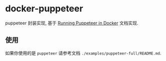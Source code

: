 # docker-puppeteer

puppeteer 封装实现, 基于 [Running Puppeteer in Docker](https://github.com/puppeteer/puppeteer/blob/main/docs/troubleshooting.md#running-puppeteer-in-docker) 文档实现.

## 使用

如果你使用的是 `puppeteer` 请参考文档 `./examples/puppeteer-full/README.md`.


